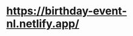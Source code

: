 <h1> <a href="https://birthday-event-nl.netlify.app/"> https://birthday-event-nl.netlify.app/ </a> </h1>